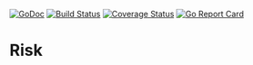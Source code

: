 [![GoDoc](https://godoc.org/github.com/sbrow/risk?status.svg)](https://godoc.org/github.com/sbrow/risk) [![Build Status](https://travis-ci.org/sbrow/risk.svg?branch=master)](https://travis-ci.org/sbrow/risk) [![Coverage Status](https://coveralls.io/repos/github/sbrow/risk/badge.svg?branch=master)](https://coveralls.io/github/sbrow/risk?branch=master) [![Go Report Card](https://goreportcard.com/badge/github.com/sbrow/risk)](https://goreportcard.com/report/github.com/sbrow/risk)

# Risk

